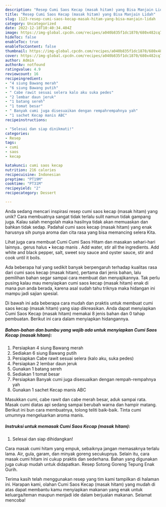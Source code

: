 ```yaml
---
description: "Resep Cumi Saos Kecap (masak hitam) yang Bisa Manjain Lidah"
title: "Resep Cumi Saos Kecap (masak hitam) yang Bisa Manjain Lidah"
slug: 1123-resep-cumi-saos-kecap-masak-hitam-yang-bisa-manjain-lidah
category: Uncategorized
date: 2022-12-18T10:40:34.404Z
image: https://img-global.cpcdn.com/recipes/a040b835f1dc1870/680x482cq70/cumi-saos-kecap-masak-hitam-foto-resep-utama.jpg
hideToc: false
enableToc: true
enableTocContent: false
thumbnail: https://img-global.cpcdn.com/recipes/a040b835f1dc1870/680x482cq70/cumi-saos-kecap-masak-hitam-foto-resep-utama.jpg
cover: https://img-global.cpcdn.com/recipes/a040b835f1dc1870/680x482cq70/cumi-saos-kecap-masak-hitam-foto-resep-utama.jpg
author: Admin
authorAv: notfound
ratingvalue: 4.9
reviewcount: 16
recipeingredient:
- "4 siung Bawang merah"
- "6 siung Bawang putih"
- " Cabe rawit sesuai selera kalo aku suka pedes"
- "2 lembar daun jeruk"
- "1 batang sereh"
- "1 tomat besar"
- " Banyak cumi juga disesuaikan dengan rempahrempahnya yah"
- "1 sachet Kecap manis ABC"
recipeinstructions:

- "Selesai dan siap dinikmati!"
categories:
- Resep
tags:
- cumi
- saos
- kecap

katakunci: cumi saos kecap 
nutrition: 216 calories
recipecuisine: Indonesian
preptime: "PT19M"
cooktime: "PT31M"
recipeyield: "2"
recipecategory: Dessert

---
```





Anda sedang mencari inspirasi resep cumi saos kecap (masak hitam) yang unik? Cara membuatnya sangat tidak terlalu sulit namun tidak gampang juga. Kalau salah mengolah maka hasilnya tidak akan memuaskan dan bahkan tidak sedap. Padahal cumi saos kecap (masak hitam) yang enak harusnya sih punya aroma dan cita rasa yang bisa memancing selera Kita.





Lihat juga cara membuat Cumi Cumi Saos Hitam dan masakan sehari-hari lainnya.. gerus halus • kecap manis . Add water, stir all the ingredients. Add white and black pepper, salt, sweet soy sauce and oyster sauce, stir and cook until it boils.

Ada beberapa hal yang sedikit banyak berpengaruh terhadap kualitas rasa dari cumi saos kecap (masak hitam), pertama dari jenis bahan, lalu pemilihan bahan segar sampai cara membuat dan menyajikannya. Tak perlu pusing kalau mau menyiapkan cumi saos kecap (masak hitam) enak di mana pun anda berada, karena asal sudah tahu triknya maka hidangan ini mampu jadi sajian spesial.






Di bawah ini ada beberapa cara mudah dan praktis untuk membuat cumi saos kecap (masak hitam) yang siap dikreasikan. Anda dapat menyiapkan Cumi Saos Kecap (masak hitam) memakai 8 jenis bahan dan 0 tahap pembuatan. Berikut ini cara dalam menyiapkan hidangannya.

<!--inarticleads1-->

##### Bahan-bahan dan bumbu yang wajib ada untuk menyiapkan Cumi Saos Kecap (masak hitam):

1. Persiapkan 4 siung Bawang merah
1. Sediakan 6 siung Bawang putih
1. Persiapkan  Cabe rawit sesuai selera (kalo aku, suka pedes)
1. Persiapkan 2 lembar daun jeruk
1. Gunakan 1 batang sereh
1. Sediakan 1 tomat besar
1. Persiapkan  Banyak cumi juga disesuaikan dengan rempah-rempahnya yah
1. Gunakan 1 sachet Kecap manis ABC


Masukkan cumi, cabe rawit dan cabe merah besar, aduk sampai rata. Masak cumi diatas api sedang sampai berubah warna dan hampir matang. Berikut ini bun cara membuatnya, tolong teliti baik-baik. Tinta cumi umumnya mengeluarkan aroma manis. 

<!--inarticleads2-->

##### Instruksi untuk memasak Cumi Saos Kecap (masak hitam):


1. Selesai dan siap dihidangkan!

Cara masak cumi hitam yang empuk, sebaiknya jangan memasaknya terlalu lama. Air, gula, garam, dan minyak goreng secukupnya. Selain itu, cara masak cumi hitam ini cukup praktis dan sederhana. Bahan yang digunakan juga cukup mudah untuk didapatkan. Resep Sotong Goreng Tepung Enak Gurih. 

Terima kasih telah menggunakan resep yang tim kami tampilkan di halaman ini. Harapan kami, olahan Cumi Saos Kecap (masak hitam) yang mudah di atas dapat membantu kamu menyiapkan makanan yang enak untuk keluarga/teman maupun menjadi ide dalam berjualan makanan. Selamat mencoba!
